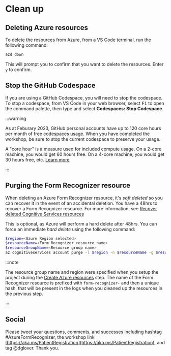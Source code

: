 # Clean up

## Deleting Azure resources

To delete the resources from Azure, from a VS Code terminal, run the following command:

```bash
azd down
```

This will prompt you to confirm that you want to delete the resources. Enter `y` to confirm.

## Stop the GitHub Codespace

If you are using a GitHub Codespace, you will need to stop the codespace. To stop a codespace, from VS Code in your web browser, select <kbd>F1</kbd> to open the command palette, then type and select **Codespaces: Stop Codespace**.

:::warning

As at Feburary 2023, GitHub personal accounts have up to 120 core hours per month of free codespaces usage. When you have completed the workshop, be sure to stop the current codespace to preserve your usage.

A "core hour" is a measure used for included compute usage. On a 2-core machine, you would get 60 hours free. On a 4-core machine, you would get 30 hours free, etc. [Learn more](https://docs.github.com/billing/managing-billing-for-github-codespaces/about-billing-for-github-codespaces) 

:::

## Purging the Form Recognizer resource

When deleting an Azure Form Recognizer resource, it's _soft deleted_ so you can recover it in the event of an accidental deletion. You have a 48hrs to recover a Form Recognizer resource. For more information, see [Recover deleted Cognitive Services resources](https://learn.microsoft.com/azure/cognitive-services/manage-resources?WT.mc_id=aiml-77396-cxa)

This is optional, as Azure will perform a hard delete after 48hrs. You can force an immediate *hard delete* using the following command:

```bash
$region=<Azure Region selected>
$resourceName=<Form Recognizer resource name>
$resourceGroupName=<Resource group name>
az cognitiveservices account purge -l $region -n $resourceName -g $resourceGroupName
```

:::note

The resource group name and region were specified when you setup the project during the [Create Azure resources](./20-create-azure-services.md) step. The name of the Form Recognizer resource is prefixed with `form-recognizer-` and then a unique hash, that will be present in the logs when you cleaned up the resources in the previous step.

:::

## Social

Please tweet your questions, comments, and successes including hashtag #AzureFormRecognizer, the workshop link [https://aka.ms/PatientRegistration](https://aka.ms/PatientRegistration), and tag @dglover. Thank you.
